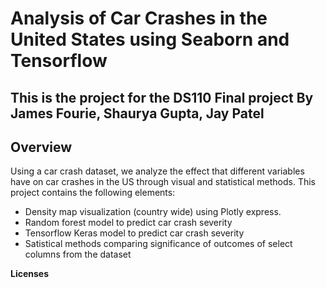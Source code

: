 Analysis of Car Crashes in the United States using Seaborn and Tensorflow  
========================================================================
 
This is the project for the DS110 Final project
By James Fourie, Shaurya Gupta, Jay Patel
-----------------------------------------------

Overview
--------
Using a car crash dataset, we analyze the effect that different variables have on car crashes in the US through visual and statistical methods. This project contains the following elements: 

* Density map visualization (country wide) using Plotly express. 
* Random forest model to predict car crash severity
* Tensorflow Keras model to predict car crash severity
* Satistical methods comparing significance of outcomes of select columns from the dataset




**Licenses**
